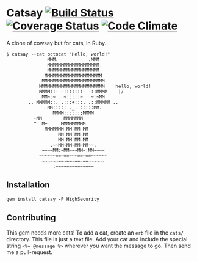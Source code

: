 # Catsay [![Build Status](https://secure.travis-ci.org/audy/catsay.png?branch=master)](http://travis-ci.org/audy/catsay) [![Coverage Status](https://coveralls.io/repos/audy/catsay/badge.png)](https://coveralls.io/r/audy/catsay) [![Code Climate](https://codeclimate.com/github/audy/catsay.png)](https://codeclimate.com/github/audy/catsay)

A clone of cowsay but for cats, in Ruby.

```
$ catsay --cat octocat "Hello, world!"
               MMM.           .MMM
               MMMMMMMMMMMMMMMMMMM
               MMMMMMMMMMMMMMMMMMM
              MMMMMMMMMMMMMMMMMMMMM
             MMMMMMMMMMMMMMMMMMMMMMM
            MMMMMMMMMMMMMMMMMMMMMMMM    hello, world!
            MMMM::- -:::::::- -::MMMM    |/
             MM~:~   ~:::::~   ~:~MM
        .. MMMMM::. .:::+:::. .::MMMMM ..
              .MM::::: ._. :::::MM.
                 MMMM;:::::;MMMM
          -MM        MMMMMMM
          ^  M+     MMMMMMMMM
              MMMMMMM MM MM MM
                   MM MM MM MM
                   MM MM MM MM
                .~~MM~MM~MM~MM~~.
             ~~~~MM:~MM~~~MM~:MM~~~~
            ~~~~~~==~==~~~==~==~~~~~~
             ~~~~~~==~==~==~==~~~~~~
                 :~==~==~==~==~~
```

## Installation

`gem install catsay -P HighSecurity`

## Contributing

This gem needs more cats! To add a cat, create an `erb` file in the `cats/`
directory. This file is just a text file. Add your cat and include the special
string `<%= @message %>` wherever you want the message to go. Then send me a
pull-request.
